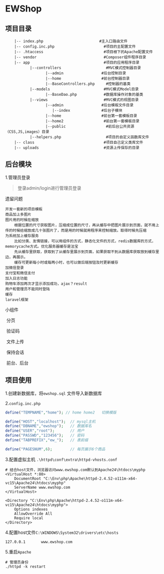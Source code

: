 # EWShop
## 项目目录

``` |-- EWShop目录                          #项目根目录
	|-- index.php                         #主入口路由文件
	|-- config.inc.php                      #项目的主配置文件
	|-- .htaccess                           #项目根下的Apache配置文件
	|-- vendor                             	#Composer组件程序目录
	|-- app                             	#项目的应用程序目录
           |--controllers                    #MVC模式控制器目录
                  |--admin                 #后台控制目录
                  |--home                  #前台控制器目录
                  |--BaseControllers.php     #控制器的基类
           |--models                        #MVC模式Model目录
                  |--BaseDao.php            #数据库操作对象的基类
           |--views                         #MVC模式的视图目录
                  |--admin                 #后台模板文件目录
                     |--index              #后台子模块
                  |--home                  #前台第一套模板目录 
                  |--home2                  #前台第一套模板目录
                  |--public                  #前后台公共资源（CSS,JS,images）目录 
           |--helpers.php                    #项目的自定义函数库文件
	|-- class                             	#项目自己定义类库文件
	|-- uploads                             #资源上传保存的目录
```

## 后台模块

1.管理员登录

> 登录admin/login进行管理员登录



遗留问题

	开发一套新的项目模板
	商品加上多图片
	图片用的时候在缩放
		根据位置的尺寸获取图片，压缩成位置的尺寸，再从缓存中把图片展示到页面，就不用上传的时候给缩放成几十张图片了，而是用的时候就用程序来控制缩放。取得时候先压缩
	为系统加上缓存服务
		比如分类、友情链接，可以用组件的方式，静态化文件的方式，redis数据库的方式，memorycache方式。优化服务器缓存是法宝
		先从缓存里获取，获取到了从缓存里展示到页面，如果获取不到从数据库获取放到缓存里边，再展示。
		缓存可更新每小时或每两小时，也可以做后端按钮及时更新缓存
	加微信登录
	支付宝和微信支付
	加入日志功能
	购物车添加两次才显示添加成功，ajax？result
	用户和管理员不能同时登陆
	缓存
	laravel框架

小组件

​	分页

​	验证码

​	文件上传

​	保持会话

​	前台、后台





## 项目使用

1.创建新数据库，将`ewshop.sql` 文件导入新数据库

2.`config.inc.php` 

```php
define("TEMPNAME","home"); // home home2   切换模版

define("HOST","localhost");  // mysql主机
define("DBNAME","ewshop");   // 数据库名
define("USER","root");       // 用户
define("PASSWD","123456");   // 密码
define("TABPREFIX","ew_");   // 表前缀

define("PAGESNUM",6);        // 每页展示6个商品
```

3.配置虚拟主机 `.\httpd\conf\extra\httpd-vhosts.conf`

```
# 结合host文件，浏览器访问www.ewshop.com默认到Apache24\htdocs\myphp
<VirtualHost *:80>
	DocumentRoot "C:\Env\php\Apache\httpd-2.4.52-o111m-x64-vc15\Apache24\htdocs\myphp" 
	ServerName www.ewshop.com
</VirtualHost>  

<Directory "C:\Env\php\Apache\httpd-2.4.52-o111m-x64-vc15\Apache24\htdocs\myphp">
	Options indexes
	AllowOverride All
	Require local
</Directory>
```

4.配置host文件`C:\WINDOWS\System32\drivers\etc\hosts`

```
127.0.0.1       www.ewshop.com
```

5.重启`Apache`

```
# 管理员身份
./httpd -k restart
```

